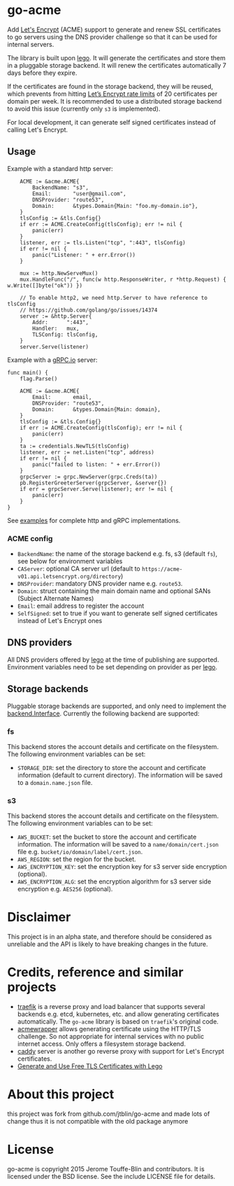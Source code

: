 # go-acme

Add [Let's Encrypt](https://letsencrypt.org/) (ACME) support to generate and renew SSL certificates to go servers 
using the DNS provider challenge so that it can be used for internal servers.

The library is  built upon [lego](https://github.com/xenolf/lego). It will generate the certificates and 
store them in a pluggable storage backend. It will renew the certificates automatically 7 days 
before they expire.

If the certificates are found in the storage backend, they will be reused, which prevents from hitting
[Let’s Encrypt rate limits](https://community.letsencrypt.org/t/rate-limits-for-lets-encrypt/6769) of
20 certificates per domain per week. It is recommended to use a distributed storage backend to avoid
this issue (currently only `s3` is implemented).

For local development, it can generate self signed certificates instead of calling Let's Encrypt.

## Usage

Example with a standard http server:

```
	ACME := &acme.ACME{
		BackendName: "s3",
		Email:       "user@gmail.com",
		DNSProvider: "route53",
		Domain:      &types.Domain{Main: "foo.my-domain.io"},
	}
	tlsConfig := &tls.Config{}
	if err := ACME.CreateConfig(tlsConfig); err != nil {
		panic(err)
	}
	listener, err := tls.Listen("tcp", ":443", tlsConfig)
	if err != nil {
		panic("Listener: " + err.Error())
	}
	
	mux := http.NewServeMux()
	mux.HandleFunc("/", func(w http.ResponseWriter, r *http.Request) { w.Write([]byte("ok")) })
	
	// To enable http2, we need http.Server to have reference to tlsConfig
	// https://github.com/golang/go/issues/14374
	server := &http.Server{
		Addr:      ":443",
		Handler:   mux,
		TLSConfig: tlsConfig,
	}
	server.Serve(listener)
```

Example with a [gRPC.io](github.com/grpc/grpc-go) server:

```
func main() {
	flag.Parse()

	ACME := &acme.ACME{
		Email:       email,
		DNSProvider: "route53",
		Domain:      &types.Domain{Main: domain},
	}
	tlsConfig := &tls.Config{}
	if err := ACME.CreateConfig(tlsConfig); err != nil {
		panic(err)
	}
	ta := credentials.NewTLS(tlsConfig)
	listener, err := net.Listen("tcp", address)
	if err != nil {
		panic("failed to listen: " + err.Error())
	}
	grpcServer := grpc.NewServer(grpc.Creds(ta))
	pb.RegisterGreeterServer(grpcServer, &server{})
	if err = grpcServer.Serve(listener); err != nil {
		panic(err)
	}
}
```

See [examples](examples/) for complete http and gRPC implementations.

### ACME config

* `BackendName`: the name of the storage backend e.g. fs, s3 (default `fs`), see below for environment variables
* `CAServer`: optional CA server url (default to `https://acme-v01.api.letsencrypt.org/directory`)
* `DNSProvider`: mandatory DNS provider name e.g. `route53`. 
* `Domain`: struct containing the main domain name and optional SANs (Subject Alternate Names)
* `Email`: email address to register the account
* `SelfSigned`: set to true if you want to generate self signed certificates instead of Let's Encrypt ones

## DNS providers

All DNS providers offered by [lego](https://github.com/xenolf/lego) at the time of publishing
are supported. Environment variables need to be set depending on provider as per [lego](https://github.com/xenolf/lego).

## Storage backends

Pluggable storage backends are supported, and only need to implement the [backend.Interface](backend/backend.go).
Currently the following backend are supported:

### fs

This backend stores the account details and certificate on the filesystem. 
The following environment variables can be set:

* `STORAGE_DIR`: set the directory to store the account and certificate information (default to current directory).
The information will be saved to a `domain.name.json` file.

### s3

This backend stores the account details and certificate on the filesystem. 
The following environment variables can to be set:

* `AWS_BUCKET`: set the bucket to store the account and certificate information.
The information will be saved to a `name/domain/cert.json` file e.g. `bucket/io/domain/label/cert.json`.
* `AWS_REGION`: set the region for the bucket.
* `AWS_ENCRYPTION_KEY`: set the encryption key for s3 server side encryption (optional).
* `AWS_ENCRYPTION_ALG`: set the encryption algorithm for s3 server side encryption e.g. `AES256` (optional).

# Disclaimer

This project is in an alpha state, and therefore should be considered as unreliable and the API is likely to 
have breaking changes in the future.

# Credits, reference and similar projects

* [traefik](https://github.com/containous/traefik) is a reverse proxy and load balancer that supports several backends 
e.g. etcd, kubernetes, etc. and allow generating certificates automatically. The `go-acme` library is based on 
`traefik`'s original code.
* [acmewrapper](https://github.com/dkumor/acmewrapper) allows generating certificate using the HTTP/TLS challenge. 
So not appropriate for internal services with no public internet access. Only offers a filesystem storage backend.
* [caddy](https://github.com/mholt/caddy) server is another go reverse proxy with support 
for Let's Encrypt certificates.
* [Generate and Use Free TLS Certificates with Lego](https://blog.gopheracademy.com/advent-2015/generate-free-tls-certs-with-lego/)

# About this project

this project was fork from github.com/jtblin/go-acme and made lots of change thus it is not compatible with the old package anymore

# License

go-acme is copyright 2015 Jerome Touffe-Blin and contributors. 
It is licensed under the BSD license. See the include LICENSE file for details.
